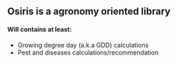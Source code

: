 ## Osiris is a agronomy oriented library
#### Will contains at least:

- Growing degree day (a.k.a GDD) calculations
- Pest and diseases calculations/recommendation

